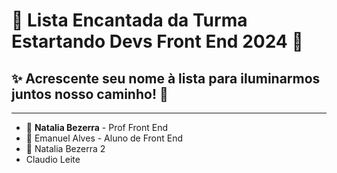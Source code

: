 # 🌈 Lista Encantada da Turma Estartando Devs Front End 2024 🦄

## ✨ Acrescente seu nome à lista para iluminarmos juntos nosso caminho! 🌟

---

- 🌸 **Natalia Bezerra** - Prof Front End
- 🌼 Emanuel Alves - Aluno de Front End
- 🌼 Natalia Bezerra 2
- Claudio Leite
